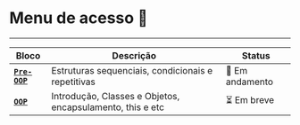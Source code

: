 
# Menu de acesso 🐳

---

| Bloco                                      | Descrição                                                 | Status          |
|--------------------------------------------|-----------------------------------------------------------|-----------------|
| [**`Pre-OOP`**](./pre_oop/README-pt_BR.md) | Estruturas sequenciais, condicionais e repetitivas        | 🔄 Em andamento |
| [**`OOP`**](./poo/README-pt_BR.md)         | Introdução, Classes e Objetos, encapsulamento, this e etc | ⏳ Em breve      |
